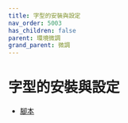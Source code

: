 ```yaml
---
title: 字型的安裝與設定
nav_order: 5003
has_children: false
parent: 環境微調
grand_parent: 微調
---
```



# 字型的安裝與設定

* [腳本](https://github.com/samwhelp/note-about-manjaro/tree/gh-pages/_demo/adjustment/env/lightdm)
